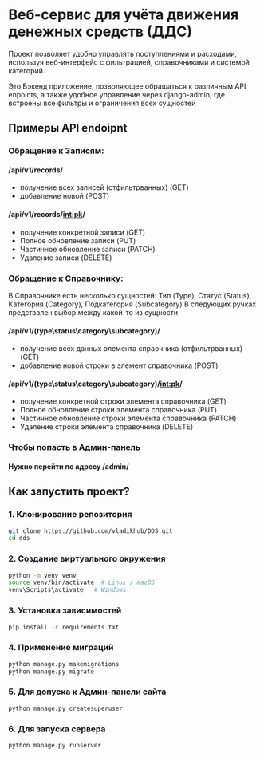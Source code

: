 # Веб-сервис для учёта движения денежных средств (ДДС)
Проект позволяет удобно управлять поступлениями и расходами, используя веб-интерфейс с фильтрацией, справочниками и системой категорий.

Это Бэкенд приложение, позволяющее обращаться к различным API enpoints, а также удобное управление через django-admin, где встроены все фильтры и ограничения всех сущностей
## Примеры API endoipnt
### Обращение к Записям:
#### /api/v1/records/
- получение всех записей (отфильтрванных) (GET)
- добавление новой (POST)
#### /api/v1/records/<int:pk>/
 - получение конкретной записи (GET)
 - Полное обновление записи (PUT)
 - Частичное обновление записи (PATCH)
 - Удаление записи (DELETE)
### Обращение к Справочнику:
В Справочнике есть несколько сущностей: Тип (Type), Статус (Status), Категория (Category), Подкатегория (Subcategory)
В следующих ручках представлен выбор между какой-то из сущности
#### /api/v1/(type\status\category\subcategory)/
- получение всех данных элемента спраочника (отфильтрванных) (GET)
- добавление новой строки в элемент справочника (POST)
#### /api/v1/(type\status\category\subcategory)/<int:pk>/
 - получение конкретной строки элемента справочника (GET)
 - Полное обновление строки элемента справочника (PUT)
 - Частичное обновление строки элемента справочника (PATCH)
 - Удаление строки элемента справочника (DELETE)

### Чтобы попасть в Админ-панель
#### Нужно перейти по адресу /admin/
## Как запустить проект?

### 1. Клонирование репозитория

```bash
git clone https://github.com/vladikhub/DDS.git
cd dds
```
### 2. Создание виртуального окружения

```bash
python -m venv venv
source venv/bin/activate  # Linux / macOS
venv\Scripts\activate   # Windows
```

### 3. Установка зависимостей
```bash
pip install -r requirements.txt
```

### 4. Применение миграций
```bash
python manage.py makemigrations
python manage.py migrate
```

### 5. Для допуска к Админ-панели сайта
```bash
python manage.py createsuperuser
```
### 6. Для запуска сервера
```bash
python manage.py runserver
```

